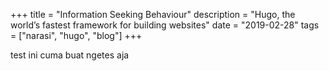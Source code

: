 +++
title = "Information Seeking Behaviour"
description = "Hugo, the world’s fastest framework for building websites"
date = "2019-02-28"
tags = ["narasi", "hugo", "blog"]
+++

test ini cuma buat ngetes aja
